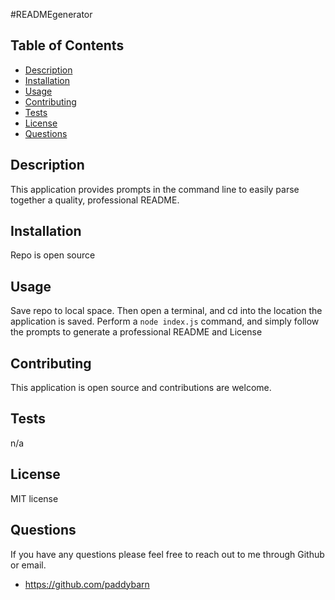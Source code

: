 #READMEgenerator

## Table of Contents

- [Description](#description)
- [Installation](#installation)
- [Usage](#usage)
- [Contributing](#contributing)
- [Tests](#tests)
- [License](#license)
- [Questions](#questions)

## Description

This application provides prompts in the command line to easily parse together a quality, professional README.

## Installation

Repo is open source

## Usage

Save repo to local space.  Then open a terminal, and cd into the location the application is saved.  Perform a `node index.js` command, and simply follow the prompts to generate a professional README and License

## Contributing

This application is open source and contributions are welcome.

## Tests

n/a

## License

MIT license

## Questions

If you have any questions please feel free to reach out to me through Github or email.

- https://github.com/paddybarn
